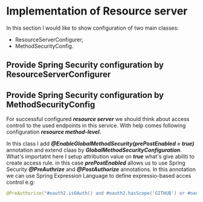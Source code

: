 # Implementation of Resource server

In this section I would like to show configuration of two main classes:
 - ResourceServerConfigurer,
 - MethodSecurityConfig. 

## Provide Spring Security configuration by ResourceServerConfigurer

## Provide Spring Security configuration by MethodSecurityConfig

For successful configured ***resource server*** we should think about access controll to the used endpoints in this service. With help comes following configuration ***resource method-level***.

In this class I add ***@EnableGlobalMethodSecurity(prePostEnabled = true)*** annotation and extend claas by ***GlobalMethodSecurityConfiguration***. What's importatnt here I setup  attribution value on ***true*** what's give abiliti to create access rule. in this case  ***prePostEnabled*** allows us to use Spring Security ***@PreAuthrize*** and ***@PostAuthorize*** annotations. In this annotation we can use Spring Expression Language to define expressio-based acces control e.g:
```java
@PreAuthorize("#oauth2.isOAuth() and #oauth2.hasScope('GITHUB') or #oauth2.hasScope('GIT')")
```